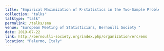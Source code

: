 ```yaml
---
title: "Empirical Maximization of R-statistics in the Two-Sample Problem and Nonparametric Homogeneity Tests in High Dimension"
collection: "talks"
talktype: "talk"
permalink: /talks/sma
venue: "European Meeting of Statisticians, Bernoulli Society "
date: 2019-07-22
link: http://bernoulli-society.org/index.php/organization/erc/ems
location: "Palermo, Italy"
---
```


